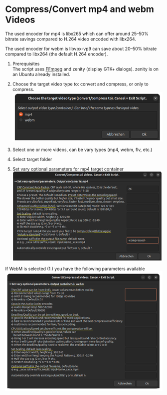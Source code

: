 # Compress/Convert mp4 and webm Videos

The used encoder for mp4 is libx265 which can offer around 25–50% bitrate savings compared to H.264 video encoded with libx264.

The used encoder for webm is libvpx-vp9 can save about 20–50% bitrate compared to libx264 (the default H.264 encoder).

1. Prerequisites \
The script uses [FFmpeg](https://ffmpeg.org/download.html) and zenity (display GTK+ dialogs). zenity is on an Ubuntu already installed.

1. Choose the target video type to: convert and compress,  or only to compress.
![Choose video type](../../../img/chooseTargetVideo.png)

1. Select one or more videos, can be vary types (mp4, webm, flv, etc.)

1. Select target folder

1. Set vary optional parameters for mp4 target container
![mp4 parameters](../../../img/params_mp4.png)

If WebM is selected (1.) you have the following parameters available
![webm parameters](../../../img/params_webm.png)
